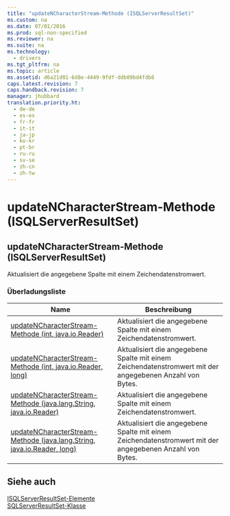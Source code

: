 ```yaml
---
title: "updateNCharacterStream-Methode (ISQLServerResultSet)"
ms.custom: na
ms.date: 07/01/2016
ms.prod: sql-non-specified
ms.reviewer: na
ms.suite: na
ms.technology: 
  - drivers
ms.tgt_pltfrm: na
ms.topic: article
ms.assetid: d6a21d01-6d8e-4449-9fdf-ddb09bd4fdb8
caps.latest.revision: 7
caps.handback.revision: 7
manager: jhubbard
translation.priority.ht: 
  - de-de
  - es-es
  - fr-fr
  - it-it
  - ja-jp
  - ko-kr
  - pt-br
  - ru-ru
  - sv-se
  - zh-cn
  - zh-tw
---
```

# updateNCharacterStream-Methode (ISQLServerResultSet)
    
## updateNCharacterStream\-Methode \(ISQLServerResultSet\)  
 Aktualisiert die angegebene Spalte mit einem Zeichendatenstromwert.  
  
### Überladungsliste  
  
|Name|Beschreibung|  
|----------|------------------|  
|[updateNCharacterStream-Methode &#40;int, java.io.Reader&#41;](../content/updateNCharacterStream-Method--int--java.io.Reader-.md)|Aktualisiert die angegebene Spalte mit einem Zeichendatenstromwert.|  
|[updateNCharacterStream-Methode &#40;int, java.io.Reader, long&#41;](../content/updateNCharacterStream-Method--int--java.io.Reader--long-.md)|Aktualisiert die angegebene Spalte mit einem Zeichendatenstromwert mit der angegebenen Anzahl von Bytes.|  
|[updateNCharacterStream-Methode &#40;java.lang.String, java.io.Reader&#41;](../content/updateNCharacterStream-Method--java.lang.String--java.io.Reader-.md)|Aktualisiert die angegebene Spalte mit einem Zeichendatenstromwert.|  
|[updateNCharacterStream-Methode &#40;java.lang.String, java.io.Reader, long&#41;](../content/updateNCharacterStream-Method--java.lang.String--java.io.Reader--long-.md)|Aktualisiert die angegebene Spalte mit einem Zeichendatenstromwert mit der angegebenen Anzahl von Bytes.|  
  
## Siehe auch  
 [ISQLServerResultSet-Elemente](../content/SQLServerResultSet-Members.md)   
 [SQLServerResultSet-Klasse](../content/SQLServerResultSet-Class.md)  
  
  